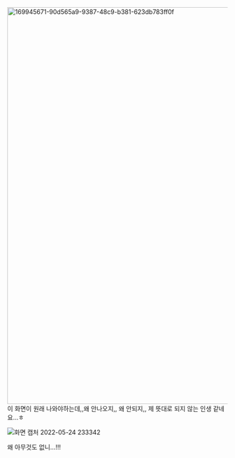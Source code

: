 <img width="908" alt="169945671-90d565a9-9387-48c9-b381-623db783ff0f" src="https://user-images.githubusercontent.com/100203726/170054191-b6ba7634-4cc0-4085-b64c-c13acb50d980.png">
이 화면이 원래 나와야하는데,,왜 안나오지,, 왜 안되지,, 제 뜻대로 되지 않는 인생 같네요...ㅎ

![화면 캡처 2022-05-24 233342](https://user-images.githubusercontent.com/100203726/170061783-6d58b4c7-19bb-4131-9e1c-48ac2ded60e1.jpg)


왜 아무것도 없니...!!! 
